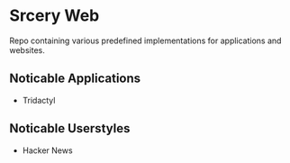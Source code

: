 # Srcery Web

Repo containing various predefined implementations for applications and websites.

## Noticable Applications

* Tridactyl

## Noticable Userstyles

* Hacker News
